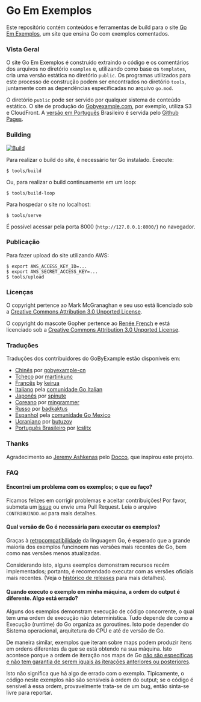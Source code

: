 # Go Em Exemplos

Este repositório contém conteúdos e ferramentas de build para o site [Go Em Exemplos](https://lcslitx.github.io/GoEmExemplos/),
um site que ensina Go com exemplos comentados.
### Vista Geral

O site Go Em Exemplos é construído extraindo o código e os
comentários dos arquivos no diretório `examples` e, utilizando
como base os `templates`, cria uma versão estática no
diretório `public`.
Os programas utilizados para este processo de construção podem
ser encontrados no diretório `tools`, juntamente com as dependências
especificadas no arquivo `go.mod`.

O diretório `public` pode ser servido por qualquer sistema
de conteúdo estático. 
O site de produção do [Gobyexample.com](gobyexample.com),
por exemplo, utiliza S3 e CloudFront. A [versão em Português](https://lcslitx.github.io/GoEmExemplos/)
Brasileiro é servida pelo [Github Pages](https://pages.github.com/).

### Building

[![Build](https://github.com/mmcgrana/gobyexample/actions/workflows/test.yml/badge.svg)](https://github.com/mmcgrana/gobyexample/actions/workflows/test.yml)

Para realizar o build do site, é necessário ter Go instalado. Execute:

```console
$ tools/build
```

Ou, para realizar o build continuamente em um loop:

```console
$ tools/build-loop
```

Para hospedar o site no localhost:

```
$ tools/serve
```

É possível acessar pela porta 8000 (`http://127.0.0.1:8000/`) no navegador.

### Publicação

Para fazer upload do site utilizando AWS:

```console
$ export AWS_ACCESS_KEY_ID=...
$ export AWS_SECRET_ACCESS_KEY=...
$ tools/upload
```

### Licenças

O copyright pertence ao Mark McGranaghan e seu uso está licenciado sob a
[Creative Commons Attribution 3.0 Unported License](http://creativecommons.org/licenses/by/3.0/).

O copyright do mascote Gopher pertence ao [Renée French](https://reneefrench.blogspot.com/) e está licenciado sob a 
[Creative Commons Attribution 3.0 Unported License](http://creativecommons.org/licenses/by/3.0/).


### Traduções

Traduções dos contribuidores do GoByExample estão disponíveis em:

* [Chinês](https://gobyexample-cn.github.io/) por [gobyexample-cn](https://github.com/gobyexample-cn)
* [Tcheco](http://gobyexamples.sweb.cz/) por [martinkunc](https://github.com/martinkunc/gobyexample-cz)
* [Francês](http://le-go-par-l-exemple.keiruaprod.fr) by [keirua](https://github.com/keirua/gobyexample)
* [Italiano](https://gobyexample.it) pela [comunidade Go Italian](https://github.com/golangit/gobyexample-it)
* [Japonês](http://spinute.org/go-by-example) por [spinute](https://github.com/spinute)
* [Coreano](https://mingrammer.com/gobyexample/) por [mingrammer](https://github.com/mingrammer)
* [Russo](https://gobyexample.com.ru/) por [badkaktus](https://github.com/badkaktus)
* [Espanhol](http://goconejemplos.com) pela [comunidade Go Mexico](https://github.com/dabit/gobyexample)
* [Ucraniano](https://butuzov.github.io/gobyexample/) por [butuzov](https://github.com/butuzov/gobyexample)
* [Português Brasileiro](https://lcslitx.github.io/GoEmExemplos/) por [lcslitx](https://github.com/LCSLITX)

### Thanks

Agradecimento ao [Jeremy Ashkenas](https://github.com/jashkenas)
pelo [Docco](http://jashkenas.github.io/docco/), que inspirou este projeto.

### FAQ

#### Encontrei um problema com os exemplos; o que eu faço?

Ficamos felizes em corrigir problemas e aceitar contribuições! Por favor, submeta um
[issue](https://github.com/LCSLITX/GoEmExemplos/issues) ou envie uma Pull Request.
Leia o arquivo `CONTRIBUINDO.md` para mais detalhes.

#### Qual versão de Go é necessária para executar os exemplos?

Graças à [retrocompatibilidade](https://go.dev/doc/go1compat) da linguagem Go,
é esperado que a grande maioria dos exemplos funcinoem nas versões mais recentes de Go, bem como nas versões menos atualizadas.

Considerando isto, alguns exemplos demonstram recursos recém implementados; portanto,
é recomendado executar com as versões oficiais mais recentes.
(Veja o [histórico de releases](https://go.dev/doc/devel/release) para mais detalhes).

#### Quando executo o exemplo em minha máquina, a ordem do output é diferente. Algo está errado?

Alguns dos exemplos demonstram execução de código concorrente, o qual tem uma ordem de execução não determinística. Tudo depende de como a Execução (runtime) do Go organiza as goroutines. Isto pode depender do Sistema operacional, arquitetura do CPU e até de versão de Go.

De maneira similar, exemplos que iteram sobre maps podem produzir itens em ordens diferentes da que se está obtendo na sua máquina. Isto acontece porque a ordem de iteração nos maps de Go [não são específicas e não tem garantia de serem iguais às iterações anteriores ou posteriores](https://go.dev/ref/spec#RangeClause).

Isto não significa que há algo de errado com o exemplo. Tipicamente, o código neste exemplos não são sensíveis à ordem do output; se o código é sensível à essa ordem, provavelmente trata-se de um bug, então sinta-se livre para reportar.




